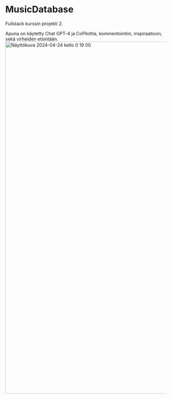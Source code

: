 # MusicDatabase
Fullstack kurssin projekti 2.

Apuna on käytetty Chat GPT-4 ja CoPilottia, kommentointiin, inspiraatioon, sekä virheiden etsintään.
<img width="1101" alt="Näyttökuva 2024-04-24 kello 0 19 00" src="https://github.com/Miska1995/MusicDatabase/assets/112542240/aa50a571-d0c3-4576-97fd-51555464175c">
